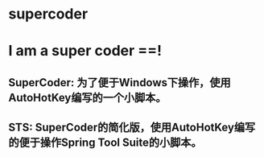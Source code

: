 # supercoder
# I am a super coder ==!
## SuperCoder: 为了便于Windows下操作，使用AutoHotKey编写的一个小脚本。
## STS: SuperCoder的简化版，使用AutoHotKey编写的便于操作Spring Tool Suite的小脚本。
